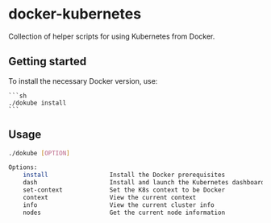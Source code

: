 # docker-kubernetes

Collection of helper scripts for using Kubernetes from Docker.

## Getting started

To install the necessary Docker version, use:

    ```sh
    ./dokube install
    ```

## Usage

```sh
./dokube [OPTION]

Options:
    install                 Install the Docker prerequisites
    dash                    Install and launch the Kubernetes dashboard
    set-context             Set the K8s context to be Docker
    context                 View the current context
    info                    View the current cluster info
    nodes                   Get the current node information
```